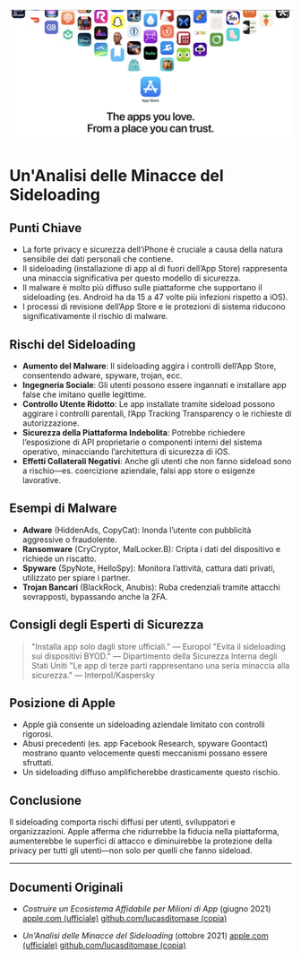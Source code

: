 ![Banner](../assets/banner.png)

# Un'Analisi delle Minacce del Sideloading

## Punti Chiave

- La forte privacy e sicurezza dell’iPhone è cruciale a causa della natura sensibile dei dati personali che contiene.
- Il sideloading (installazione di app al di fuori dell’App Store) rappresenta una minaccia significativa per questo modello di sicurezza.
- Il malware è molto più diffuso sulle piattaforme che supportano il sideloading (es. Android ha da 15 a 47 volte più infezioni rispetto a iOS).
- I processi di revisione dell’App Store e le protezioni di sistema riducono significativamente il rischio di malware.

## Rischi del Sideloading

- **Aumento del Malware**: Il sideloading aggira i controlli dell’App Store, consentendo adware, spyware, trojan, ecc.
- **Ingegneria Sociale**: Gli utenti possono essere ingannati e installare app false che imitano quelle legittime.
- **Controllo Utente Ridotto**: Le app installate tramite sideload possono aggirare i controlli parentali, l’App Tracking Transparency o le richieste di autorizzazione.
- **Sicurezza della Piattaforma Indebolita**: Potrebbe richiedere l’esposizione di API proprietarie o componenti interni del sistema operativo, minacciando l’architettura di sicurezza di iOS.
- **Effetti Collaterali Negativi**: Anche gli utenti che non fanno sideload sono a rischio—es. coercizione aziendale, falsi app store o esigenze lavorative.

## Esempi di Malware

- **Adware** (HiddenAds, CopyCat): Inonda l’utente con pubblicità aggressive o fraudolente.
- **Ransomware** (CryCryptor, MalLocker.B): Cripta i dati del dispositivo e richiede un riscatto.
- **Spyware** (SpyNote, HelloSpy): Monitora l’attività, cattura dati privati, utilizzato per spiare i partner.
- **Trojan Bancari** (BlackRock, Anubis): Ruba credenziali tramite attacchi sovrapposti, bypassando anche la 2FA.

## Consigli degli Esperti di Sicurezza

> "Installa app solo dagli store ufficiali." — Europol
> "Evita il sideloading sui dispositivi BYOD." — Dipartimento della Sicurezza Interna degli Stati Uniti
> "Le app di terze parti rappresentano una seria minaccia alla sicurezza." — Interpol/Kaspersky

## Posizione di Apple

- Apple già consente un sideloading aziendale limitato con controlli rigorosi.
- Abusi precedenti (es. app Facebook Research, spyware Goontact) mostrano quanto velocemente questi meccanismi possano essere sfruttati.
- Un sideloading diffuso amplificherebbe drasticamente questo rischio.

## Conclusione

Il sideloading comporta rischi diffusi per utenti, sviluppatori e organizzazioni. Apple afferma che ridurrebbe la fiducia nella piattaforma, aumenterebbe le superfici di attacco e diminuirebbe la protezione della privacy per tutti gli utenti—non solo per quelli che fanno sideload.

---

## Documenti Originali

- *Costruire un Ecosistema Affidabile per Milioni di App* (giugno 2021)
  [apple.com (ufficiale)](https://www.apple.com/privacy/docs/Building_a_Trusted_Ecosystem_for_Millions_of_Apps.pdf)
  [github.com/lucasditomase (copia)](https://github.com/lucasditomase/app-restrictions/blob/main/summary.pdf)

- *Un'Analisi delle Minacce del Sideloading* (ottobre 2021)
  [apple.com (ufficiale)](https://www.apple.com/privacy/docs/Building_a_Trusted_Ecosystem_for_Millions_of_Apps_A_Threat_Analysis_of_Sideloading.pdf)
  [github.com/lucasditomase (copia)](https://github.com/lucasditomase/app-restrictions/blob/main/threat-analysis.pdf)

